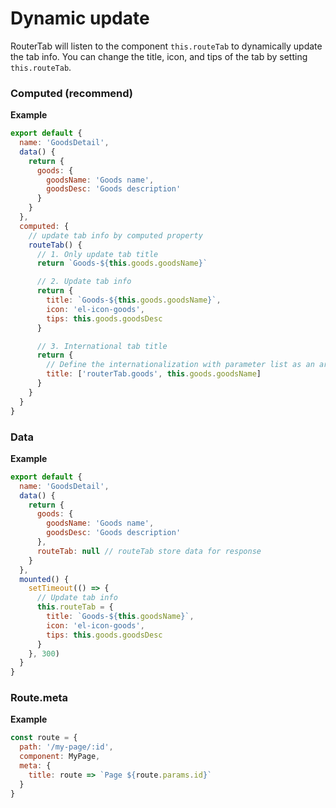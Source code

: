 # Dynamic update

RouterTab will listen to the component `this.routeTab` to dynamically update the tab info. You can change the title, icon, and tips of the tab by setting `this.routeTab`.

<doc-links demo="/default/tab-dynamic"></doc-links>

### Computed (recommend)

**Example**

```javascript  {13,14,17,24}
export default {
  name: 'GoodsDetail',
  data() {
    return {
      goods: {
        goodsName: 'Goods name',
        goodsDesc: 'Goods description'
      }
    }
  },
  computed: {
    // update tab info by computed property
    routeTab() {
      // 1. Only update tab title
      return `Goods-${this.goods.goodsName}`

      // 2. Update tab info
      return {
        title: `Goods-${this.goods.goodsName}`,
        icon: 'el-icon-goods',
        tips: this.goods.goodsDesc
      }

      // 3. International tab title
      return {
        // Define the internationalization with parameter list as an array, the format: ['i18nKey', ...params]
        title: ['routerTab.goods', this.goods.goodsName]
      }
    }
  }
}
```

### Data

**Example**

```javascript {9,15}
export default {
  name: 'GoodsDetail',
  data() {
    return {
      goods: {
        goodsName: 'Goods name',
        goodsDesc: 'Goods description'
      },
      routeTab: null // routeTab store data for response
    }
  },
  mounted() {
    setTimeout(() => {
      // Update tab info
      this.routeTab = {
        title: `Goods-${this.goodsName}`,
        icon: 'el-icon-goods',
        tips: this.goods.goodsDesc
      }
    }, 300)
  }
}
```

### Route.meta

**Example**

```javascript {5}
const route = {
  path: '/my-page/:id',
  component: MyPage,
  meta: {
    title: route => `Page ${route.params.id}`
  }
}
```
